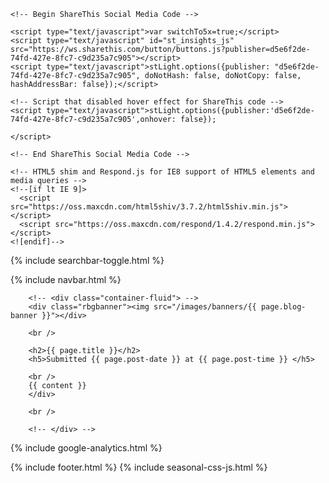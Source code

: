 <!DOCTYPE html>
<html lang="en">
<head>
    <!-- Chrome, Firefox OS, Opera and Vivaldi -->
	<meta name="theme-color" content="#196143">
	<!-- Windows Phone -->
	<meta name="msapplication-navbutton-color" content="#196143">
	<!-- iOS Safari -->
	<meta name="apple-mobile-web-app-status-bar-style" content="#196143">
    <meta charset="utf-8">
    <meta http-equiv="X-UA-Compatible" content="IE=edge">
    <meta name="viewport" content="width=device-width, initial-scale=1">
    
    <!-- Begin ShareThis Social Media Code -->
    
	<script type="text/javascript">var switchTo5x=true;</script>
	<script type="text/javascript" id="st_insights_js" src="https://ws.sharethis.com/button/buttons.js?publisher=d5e6f2de-74fd-427e-8fc7-c9d235a7c905"></script>
	<script type="text/javascript">stLight.options({publisher: "d5e6f2de-74fd-427e-8fc7-c9d235a7c905", doNotHash: false, doNotCopy: false, hashAddressBar: false});</script>
	
	<!-- Script that disabled hover effect for ShareThis code -->
	<script type="text/javascript">stLight.options({publisher:'d5e6f2de-74fd-427e-8fc7-c9d235a7c905',onhover: false});
	
	</script>
    
    <!-- End ShareThis Social Media Code -->
    
<title>{{ page.title }}</title>
    
    <!-- HTML5 shim and Respond.js for IE8 support of HTML5 elements and media queries -->
    <!--[if lt IE 9]>
      <script src="https://oss.maxcdn.com/html5shiv/3.7.2/html5shiv.min.js"></script>
      <script src="https://oss.maxcdn.com/respond/1.4.2/respond.min.js"></script>
    <![endif]-->
  <!--{% include favicon.html %}  -->
  <link rel="stylesheet" href="http://maxcdn.bootstrapcdn.com/bootstrap/3.3.5/css/bootstrap.min.css">
  <link rel="stylesheet" type="text/css" href="http://fonts.googleapis.com/css?family=Open+Sans" /> <!-- Font 'Open Sans' Hosted by Google -->
  <script src="https://ajax.googleapis.com/ajax/libs/jquery/2.2.2/jquery.min.js"></script>
  <script src="http://maxcdn.bootstrapcdn.com/bootstrap/3.3.5/js/bootstrap.min.js"></script>
  <link rel="stylesheet" href="/CSS/summer.css?v=1"> <!-- Additional local CSS -->
  
{% include searchbar-toggle.html %}
  
</head>
<body>
{% include navbar.html %}

<div id="rbgdefaultbody" class="container-fluid">
  <div class="row">
  	  <div class="col-sm-12">
  	  
  	  	<!-- <div class="container-fluid"> -->
  	  	<div class="rbgbanner"><img src="/images/banners/{{ page.blog-banner }}"></div>
  	  	
  	  	<br />
  	  	
        <h2>{{ page.title }}</h2>
        <h5>Submitted {{ page.post-date }} at {{ page.post-time }} </h5>
  	  	
        <br />
        {{ content }}
  	  	</div>
  	  	
  	  	<br />
		
  	  	<!-- </div> -->
  </div>
</div>

<!-- Go to www.addthis.com/dashboard to customize your tools --> <script type="text/javascript" src="//s7.addthis.com/js/300/addthis_widget.js#pubid=ra-5873c57d776e261e"></script> 

<!-- Google Analytics Code -->

{% include google-analytics.html %}

</body>
{% include footer.html %}
{% include seasonal-css-js.html %}
